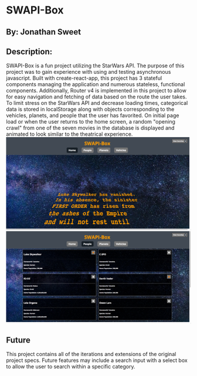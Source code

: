 # SWAPI-Box
## By: Jonathan Sweet

## Description:
SWAPI-Box is a fun project utilizing the StarWars API. The purpose of this project was to gain experience with using and testing asynchronous javascript. Built with create-react-app, this project has 3 stateful components managing the application and numerous stateless, functional components. Additionally, Router v4 is implemented in this project to allow for easy navigation and fetching of data based on the route the user takes. To limit stress on the StarWars API and decrease loading times, categorical data is stored in localStorage along with objects corresponding to the vehicles, planets, and people that the user has favorited. On initial page load or when the user returns to the home screen, a random "opening crawl" from one of the seven movies in the database is displayed and animated to look similar to the theatrical experience.
![OpeningCrawl](./src/images/SWAPI-Crawl-Screenshot.png)
![MainContainer](./src/images/SWAPI-People-Screenshot.png)
## Future 
This project contains all of the iterations and extensions of the original project specs. Future features may include a search input with a select box to allow the user to search within a specific category. 